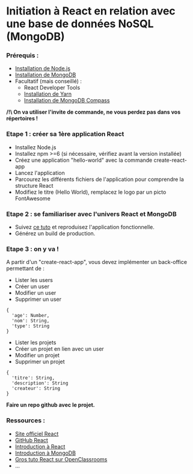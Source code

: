 # Initiation à React en relation avec une base de données NoSQL (MongoDB)

### Prérequis :
* [Installation de Node.js](https://nodejs.org/fr/download/)
* [Installation de MongoDB](https://www.mongodb.com/download-center?jmp=nav#community)
* Facultatif (mais conseillé) :
  * React Developer Tools
  * [Installation de Yarn](https://cedriclegallo.fr/posts/201702/face-face-yarn-vs-npm/)
  * [Installation de MongoDB Compass](https://www.mongodb.com/download-center?jmp=nav#compass)
 
**/!\ On va utiliser l'invite de commande, ne vous perdez pas dans vos répertoires  !**

### Etape 1 : créer sa 1ère application React
* Installez Node.js
* Installez npm >=6 (si nécessaire, vérifiez avant la version installée)
* Créez une application "hello-world" avec la commande create-react-app
* Lancez l'application
* Parcourez les différents fichiers de l'application pour comprendre la structure React
* Modifiez le titre (Hello World), remplacez le logo par un picto FontAwesome

### Etape 2 : se familiariser avec l'univers React et MongoDB
* Suivez [ce tuto](https://appdividend.com/2018/04/05/react-express-tutorial-example/) et reproduisez l'application fonctionnelle.
* Générez un build de production.

### Etape 3 : on y va !
A partir d'un "create-react-app", vous devez implémenter un back-office permettant de :
* Lister les users
* Créer un user
* Modifier un user
* Supprimer un user
```
{
  'age': Number,
  'nom': String,
  'type': String
}
```

* Lister les projets
* Créer un projet en lien avec un user
* Modifier un projet
* Supprimer un projet
```
{
  'titre': String,
  'description': String
  'createur': String
}
```

**Faire un repo github avec le projet.**

### Ressources :
* [Site officiel React](https://reactjs.org/)
* [GitHub React](https://github.com/facebook/create-react-app)
* [Introduction à React](https://www.synbioz.com/blog/introduction_a_react)
* [Introduction à MongoDB](https://openclassrooms.com/fr/courses/1915371-guide-de-demarrage-pour-utiliser-mongodb)
* [Gros tuto React sur OpenClassrooms](https://openclassrooms.com/fr/courses/4664381-realisez-une-application-web-avec-react-js/4664388-decouvrez-lutilite-et-les-concepts-cles-de-react)
* ...
